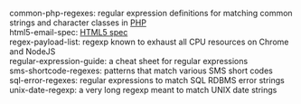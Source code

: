 common-php-regexes: regular expression definitions for matching common strings and character classes in [PHP](http://www.php.net)  
html5-email-spec: [HTML5 spec](https://html.spec.whatwg.org/multipage/input.html#e-mail-state-(type%3Demail) "input tag with type=email")  
regex-payload-list: regexp known to exhaust all CPU resources on Chrome and NodeJS  
regular-expression-guide: a cheat sheet for regular expressions  
sms-shortcode-regexes: patterns that match various SMS short codes  
sql-error-regexes: regular expressions to match SQL RDBMS error strings  
unix-date-regexp: a very long regexp meant to match UNIX date strings  
